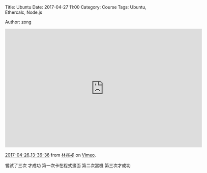 Title: Ubuntu
Date: 2017-04-27 11:00
Category: Course
Tags: Ubuntu, Ethercalc, Node.js

Author: zong

<iframe src="https://player.vimeo.com/video/214970970" width="640" height="385" frameborder="0" webkitallowfullscreen mozallowfullscreen allowfullscreen></iframe>
<p><a href="https://vimeo.com/214970970">2017-04-26_13-36-36</a> from <a href="https://vimeo.com/user65942712">林兆戎</a> on <a href="https://vimeo.com">Vimeo</a>.</p>



嘗試了三次 才成功
第一次卡在程式畫面
第二次當機
第三次才成功